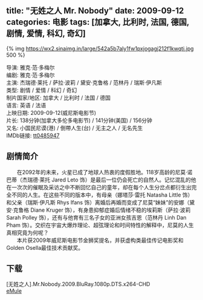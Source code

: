 title: "无姓之人 Mr. Nobody"
date: 2009-09-12
categories: 电影
tags: [加拿大, 比利时, 法国, 德国, 剧情, 爱情, 科幻, 奇幻]
---
{% img https://wx2.sinaimg.in/large/542a5b7aly1fw1pxjogagj212f1kwqti.jpg 500 %}

导演: 雅克·范·多梅尔  
编剧: 雅克·范·多梅尔  
主演: 杰瑞德·莱托 / 萨拉·波莉 / 黛安·克鲁格 / 范林丹 / 瑞斯·伊凡斯  
类型: 剧情 / 爱情 / 科幻 / 奇幻  
制片国家/地区: 加拿大 / 比利时 / 法国 / 德国  
语言: 英语 / 法语  
上映日期: 2009-09-12(威尼斯电影节)  
片长: 138分钟(加拿大多伦多电影节) / 141分钟(美国) / 156分钟  
又名: 小国民尼谟(港) / 倒帶人生(台) / 无主之人 / 无名先生  
IMDb链接: [tt0485947](http://www.imdb.com/title/tt0485947)

## 剧情简介
　　在2092年的未来，火星已成了地球人热衷的度假胜地。118岁高龄的尼莫·诺巴蒂（杰瑞德·莱托 Jared Leto 饰）是最后一位仍会死亡的自然人。记忆混乱的他在一次次的催眠及采访之中不断回忆自己的童年，却在每个人生分岔点都衍生出完全不同的人生。在这些不同的版本中，有母亲（娜塔莎·雷托 Natasha Little 饰）和父亲（瑞斯·伊凡斯 Rhys Ifans 饰）离婚后再婚而变成了尼莫“妹妹”的安娜（黛安·克鲁格 Diane Kruger 饰），有身患抑郁症婚后情绪不稳的埃莉斯（萨拉·波莉 Sarah Polley 饰），还有与他育有三名子女的亚洲女孩吉恩（范林丹 Linh Dan Pham 饰）。交织在宇宙大爆炸理论、超弦理论和时间特性的解释中，尼莫的人生真相究竟为何呢？  
　　本片获2009年威尼斯电影节金狮奖提名，并获虚构类最佳传记电影奖和Golden Osella最佳技术贡献奖。

## 下载
\[无姓之人\].Mr.Nobody.2009.BluRay.1080p.DTS.x264-CHD  
[eMule](ed2k://|file|\[无姓之人\].Mr.Nobody.2009.BluRay.1080p.DTS.x264-CHD.mkv|11670989869|20ab8bd0304a662a4514b03b894adb44|h=e4lk7vcoqucbcpwuet676bvhu6ecjayc|/)
